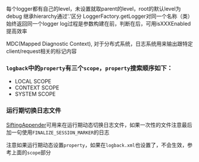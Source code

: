 每个logger都有自己的level，未设置就取parent的level，root的默认level为debug
继承hierarchy通过'.'区分
LoggerFactory.getLogger对同一个名称（类）始终返回同一个logger
log过程是参数构建在前，判断在后，可用isXXXEnabled提高效率

MDC(Mapped Diagnostic Context), 对于分布式系统，日志系统用来输出跟特定client/request相关的标记内容

### `logback`中的`property`有三个`scope`，`property`搜索顺序如下：
- LOCAL SCOPE
- CONTEXT SCOPE
- SYSTEM SCOPE

### 运行期切换日志文件
[SiftingAppender][1]可用来在运行期动态切换日志文件，如果一次性的文件注意最后加一句使用`FINALIZE_SESSION_MARKER`的日志

注意如果运行期动态设置`property`，如果在`logback.xml`也设置了，不会生效，参考上面的`scope`部分

[1]: https://logback.qos.ch/manual/appenders.html#SiftingAppender
